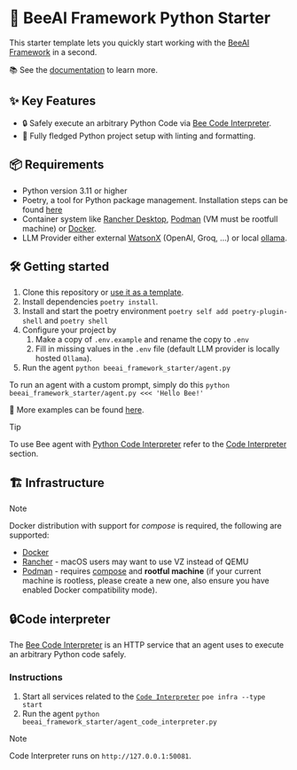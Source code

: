 # 🐝 BeeAI Framework Python Starter

This starter template lets you quickly start working with the [BeeAI Framework](https://github.com/i-am-bee/beeai-framework) in a second.

📚 See the [documentation](https://i-am-bee.github.io/beeai-framework/) to learn more.

## ✨ Key Features

- 🔒 Safely execute an arbitrary Python Code via [Bee Code Interpreter](https://github.com/i-am-bee/bee-code-interpreter).
- 🚀 Fully fledged Python project setup with linting and formatting.

## 📦 Requirements

- Python version 3.11 or higher
- Poetry, a tool for Python package management. Installation steps can be found [here](https://python-poetry.org/docs/#installation) 
- Container system like [Rancher Desktop](https://rancherdesktop.io/), [Podman](https://podman.io/) (VM must be rootfull machine) or [Docker](https://www.docker.com/).
- LLM Provider either external [WatsonX](https://www.ibm.com/watsonx) (OpenAI, Groq, ...) or local [ollama](https://ollama.com).

## 🛠️ Getting started

1. Clone this repository or [use it as a template](https://github.com/new?template_name=beeai-framework-py-starter&template_owner=i-am-bee).
2. Install dependencies `poetry install`.
3. Install and start the poetry environment `poetry self add poetry-plugin-shell` and `poetry shell`
4. Configure your project by 
    1. Make a copy of `.env.example` and rename the copy to `.env`
    2. Fill in missing values in the `.env` file (default LLM provider is locally hosted `Ollama`).
5. Run the agent `python beeai_framework_starter/agent.py`

To run an agent with a custom prompt, simply do this `python beeai_framework_starter/agent.py <<< 'Hello Bee!'`

🧪 More examples can be found [here](https://github.com/i-am-bee/beeai-framework/blob/main/python/examples).

> [!TIP]
>
> To use Bee agent with [Python Code Interpreter](https://github.com/i-am-bee/bee-code-interpreter) refer to the [Code Interpreter](#code-interpreter) section.

## 🏗 Infrastructure

> [!NOTE]
>
> Docker distribution with support for _compose_ is required, the following are supported:
>
> - [Docker](https://www.docker.com/)
> - [Rancher](https://www.rancher.com/) - macOS users may want to use VZ instead of QEMU
> - [Podman](https://podman.io/) - requires [compose](https://podman-desktop.io/docs/compose/setting-up-compose) and **rootful machine** (if your current machine is rootless, please create a new one, also ensure you have enabled Docker compatibility mode).

## 🔒Code interpreter

The [Bee Code Interpreter](https://github.com/i-am-bee/bee-code-interpreter) is an HTTP service that an agent uses to execute an arbitrary Python code safely.

### Instructions

1. Start all services related to the [`Code Interpreter`](https://github.com/i-am-bee/bee-code-interpreter) `poe infra --type start`
2. Run the agent `python beeai_framework_starter/agent_code_interpreter.py`

> [!NOTE]
>
> Code Interpreter runs on `http://127.0.0.1:50081`.
